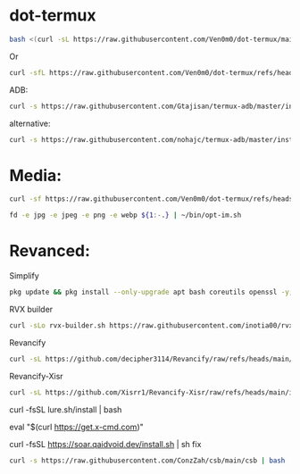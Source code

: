 # dot-termux

```bash
bash <(curl -sL https://raw.githubusercontent.com/Ven0m0/dot-termux/main/setup.sh)
```
Or
```bash
curl -sfL https://raw.githubusercontent.com/Ven0m0/dot-termux/refs/heads/main/setup.sh | bash
```
ADB:
```bash
curl -s https://raw.githubusercontent.com/Gtajisan/termux-adb/master/install.sh | bash
```
alternative:
```bash
curl -s https://raw.githubusercontent.com/nohajc/termux-adb/master/install.sh | bash
```

# Media: 

```bash
curl -sf https://raw.githubusercontent.com/Ven0m0/dot-termux/refs/heads/main/bin/opt-img.sh -O
```
```bash
fd -e jpg -e jpeg -e png -e webp ${1:-.} | ~/bin/opt-im.sh
```


# Revanced:

Simplify
```bash
pkg update && pkg install --only-upgrade apt bash coreutils openssl -y; curl -sL -o "$HOME/.Simplify.sh" "https://raw.githubusercontent.com/arghya339/Simplify/refs/heads/main/Termux/Simplify.sh" && bash "$HOME/.Simplify.sh"
```
RVX builder
```bash
curl -sLo rvx-builder.sh https://raw.githubusercontent.com/inotia00/rvx-builder/revanced-extended/android-interface.sh && chmod +x rvx-builder.sh && ./rvx-builder.sh
```
Revancify
```bash
curl -sL https://github.com/decipher3114/Revancify/raw/refs/heads/main/install.sh | bash
```
Revancify-Xisr
```bash
curl -sL https://github.com/Xisrr1/Revancify-Xisr/raw/refs/heads/main/install.sh | bash
```

curl -fsSL lure.sh/install | bash

eval "$(curl https://get.x-cmd.com)"

curl -fsSL https://soar.qaidvoid.dev/install.sh | sh
fix
```bash
curl -s https://raw.githubusercontent.com/ConzZah/csb/main/csb | bash
```

